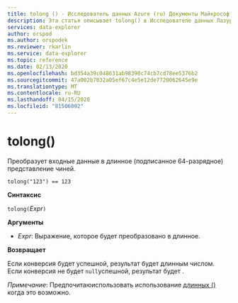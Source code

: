 ```yaml
---
title: tolong () - Исследователь данных Azure (ru) Документы Майкрософт
description: Эта статья описывает tolong() в Исследователе данных Лазурных Данных.
services: data-explorer
author: orspod
ms.author: orspodek
ms.reviewer: rkarlin
ms.service: data-explorer
ms.topic: reference
ms.date: 02/13/2020
ms.openlocfilehash: bd354a39c048631ab98390c74cb7cd78ee5376b2
ms.sourcegitcommit: 47a002b7032a05ef67c4e5e12de7720062645e9e
ms.translationtype: MT
ms.contentlocale: ru-RU
ms.lasthandoff: 04/15/2020
ms.locfileid: "81506092"
---
```

# <a name="tolong"></a>tolong()

Преобразует входные данные в длинное (подписанное 64-разрядное) представление чиней.

```kusto
tolong("123") == 123
```

**Синтаксис**

`tolong(`*Expr*`)`

**Аргументы**

* *Expr*: Выражение, которое будет преобразовано в длинное. 

**Возвращает**

Если конверсия будет успешной, результат будет длинным числом.
Если конверсия не будет `null`успешной, результат будет .
 
*Примечание*: Предпочитаюиспользовать использование [длинных ()](./scalar-data-types/long.md) когда это возможно.